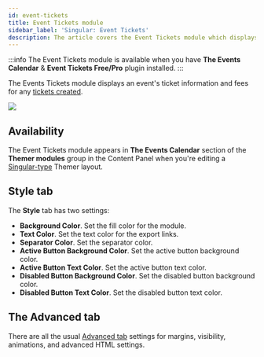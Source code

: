 ```yaml
---
id: event-tickets
title: Event Tickets module
sidebar_label: 'Singular: Event Tickets'
description: The article covers the Event Tickets module which displays an event's ticket information and fees.
---
```


:::info
The Event Tickets module is available when you have **The Events Calendar** & **Event Tickets Free/Pro** plugin installed.
:::

The Events Tickets module displays an event's ticket information and fees for any [tickets created](https://theeventscalendar.com/knowledgebase/k/making-tickets/).

![](/img/beaver-themer/integrations--tec--event-tickets--1.jpg)

## Availability

The Event Tickets module appears in **The Events Calendar** section of the **Themer modules** group in the Content Panel when you're editing a [Singular-type](../../../layout-types-modules/singular-layout-type/themer-singular-layout-type.md) Themer layout.

## Style tab

The **Style** tab has two settings:

* **Background Color**. Set the fill color for the module.
* **Text Color**. Set the text color for the export links.
* **Separator Color**. Set the separator color.
* **Active Button Background Color**. Set the active button background color.
* **Active Button Text Color**. Set the active button text color.
* **Disabled Button Background Color**. Set the disabled button background color.
* **Disabled Button Text Color**. Set the disabled button text color.

## The Advanced tab

There are all the usual [Advanced tab](/beaver-builder/layouts/advanced-tab) settings for margins, visibility, animations, and advanced HTML settings.
